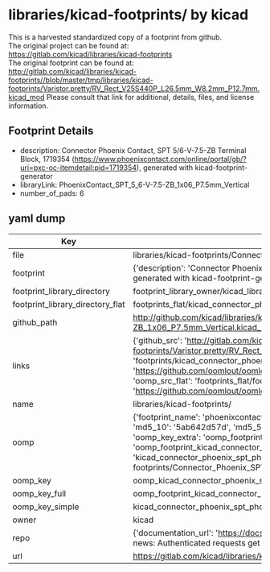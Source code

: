 # libraries/kicad-footprints/ by kicad  
This is a harvested standardized copy of a footprint from github.  
The original project can be found at:  
https://gitlab.com/kicad/libraries/kicad-footprints  
The original footprint can be found at:
http://gitlab.com/kicad/libraries/kicad-footprints//blob/master/tmp/libraries/kicad-footprints/Varistor.pretty/RV_Rect_V25S440P_L26.5mm_W8.2mm_P12.7mm.kicad_mod
Please consult that link for additional, details, files, and license information.  
## Footprint Details
* description: Connector Phoenix Contact, SPT 5/6-V-7.5-ZB Terminal Block, 1719354 (https://www.phoenixcontact.com/online/portal/gb/?uri=pxc-oc-itemdetail:pid=1719354), generated with kicad-footprint-generator  
* libraryLink: PhoenixContact_SPT_5_6-V-7.5-ZB_1x06_P7.5mm_Vertical  
* number_of_pads: 6  
## yaml dump  
| Key | Value |  
| --- | --- |  
| file | libraries/kicad-footprints/Connector_Phoenix_SPT.pretty/PhoenixContact_SPT_5_6-V-7.5-ZB_1x06_P7.5mm_Vertical.kicad_mod |  
| footprint | {'description': 'Connector Phoenix Contact, SPT 5/6-V-7.5-ZB Terminal Block, 1719354 (https://www.phoenixcontact.com/online/portal/gb/?uri=pxc-oc-itemdetail:pid=1719354), generated with kicad-footprint-generator', 'libraryLink': 'PhoenixContact_SPT_5_6-V-7.5-ZB_1x06_P7.5mm_Vertical', 'number_of_pads': 6} |  
| footprint_library_directory | footprint_library_owner/kicad_libraries/kicad-footprints/ |  
| footprint_library_directory_flat | footprints_flat/kicad_connector_phoenix_spt_phoenixcontact_spt_5_6_v_7_5_zb_1x06_p7_5mm_vertical/working |  
| github_path | http://github.com/kicad/libraries/kicad-footprints//blob/master/tmp/libraries/kicad-footprints/Connector_Phoenix_SPT.pretty/PhoenixContact_SPT_5_6-V-7.5-ZB_1x06_P7.5mm_Vertical.kicad_mod |  
| links | {'github_src': 'http://gitlab.com/kicad/libraries/kicad-footprints//blob/master/tmp/libraries/kicad-footprints/Varistor.pretty/RV_Rect_V25S440P_L26.5mm_W8.2mm_P12.7mm.kicad_mod', 'github_src_repo': 'https://gitlab.com/kicad/libraries/kicad-footprints', 'oomp_bot': 'footprints/kicad_connector_phoenix_spt_phoenixcontact_spt_5_6_v_7_5_zb_1x06_p7_5mm_vertical/working', 'oomp_bot_github': 'https://github.com/oomlout/oomlout_oomp_footprint_bot/tree/main/footprints/kicad_connector_phoenix_spt_phoenixcontact_spt_5_6_v_7_5_zb_1x06_p7_5mm_vertical/working', 'oomp_src_flat': 'footprints_flat/footprints_flat/kicad_connector_phoenix_spt_phoenixcontact_spt_5_6_v_7_5_zb_1x06_p7_5mm_vertical/working', 'oomp_src_flat_github': 'https://github.com/oomlout/oomlout_oomp_footprint_src/tree/main/footprints_flat/kicad_connector_phoenix_spt_phoenixcontact_spt_5_6_v_7_5_zb_1x06_p7_5mm_vertical/working'} |  
| name | libraries/kicad-footprints/ |  
| oomp | {'footprint_name': 'phoenixcontact_spt_5_6_v_7_5_zb_1x06_p7_5mm_vertical', 'library_name': 'connector_phoenix_spt', 'md5': '5ab642d57d0b6a5eb4d90dd5475243dd', 'md5_10': '5ab642d57d', 'md5_5': '5ab64', 'md5_6': '5ab642', 'oomp_key': 'oomp_kicad_connector_phoenix_spt_phoenixcontact_spt_5_6_v_7_5_zb_1x06_p7_5mm_vertical', 'oomp_key_extra': 'oomp_footprint_kicad_connector_phoenix_spt_phoenixcontact_spt_5_6_v_7_5_zb_1x06_p7_5mm_vertical', 'oomp_key_full': 'oomp_footprint_kicad_connector_phoenix_spt_phoenixcontact_spt_5_6_v_7_5_zb_1x06_p7_5mm_vertical_5ab642', 'oomp_key_simple': 'kicad_connector_phoenix_spt_phoenixcontact_spt_5_6_v_7_5_zb_1x06_p7_5mm_vertical', 'original_filename': 'libraries/kicad-footprints/Connector_Phoenix_SPT.pretty/PhoenixContact_SPT_5_6-V-7.5-ZB_1x06_P7.5mm_Vertical.kicad_mod', 'owner_name': 'kicad'} |  
| oomp_key | oomp_kicad_connector_phoenix_spt_phoenixcontact_spt_5_6_v_7_5_zb_1x06_p7_5mm_vertical |  
| oomp_key_full | oomp_footprint_kicad_connector_phoenix_spt_phoenixcontact_spt_5_6_v_7_5_zb_1x06_p7_5mm_vertical |  
| oomp_key_simple | kicad_connector_phoenix_spt_phoenixcontact_spt_5_6_v_7_5_zb_1x06_p7_5mm_vertical |  
| owner | kicad |  
| repo | {'documentation_url': 'https://docs.github.com/rest/overview/resources-in-the-rest-api#rate-limiting', 'message': "API rate limit exceeded for 84.66.173.59. (But here's the good news: Authenticated requests get a higher rate limit. Check out the documentation for more details.)"} |  
| url | https://gitlab.com/kicad/libraries/kicad-footprints |  


